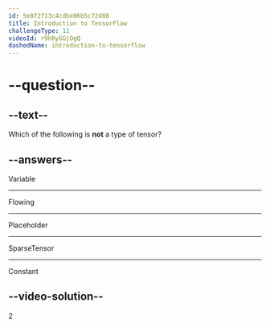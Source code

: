```yaml
---
id: 5e8f2f13c4cdbe86b5c72d88
title: Introduction to TensorFlow
challengeType: 11
videoId: r9hRyGGjOgQ
dashedName: introduction-to-tensorflow
---
```


# --question--

## --text--

Which of the following is **not** a type of tensor?

## --answers--

Variable

---

Flowing

---

Placeholder

---

SparseTensor

---

Constant

## --video-solution--

2
